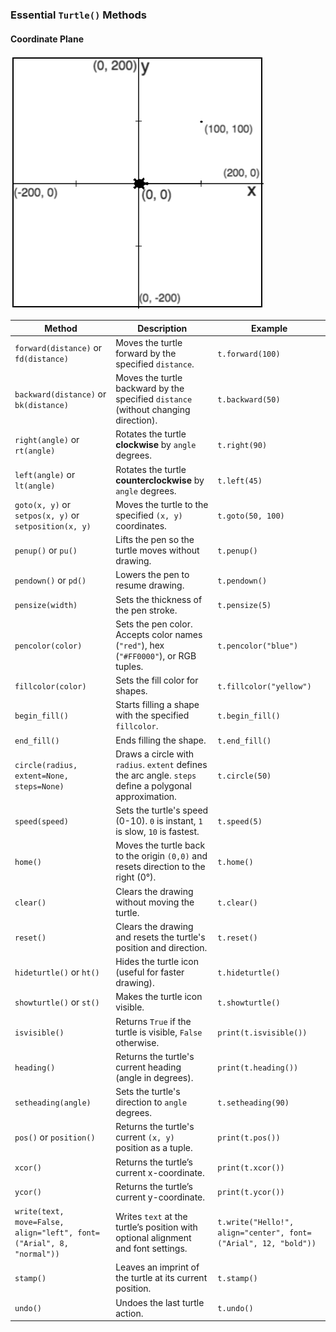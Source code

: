 ### **Essential `Turtle()` Methods**

#### Coordinate Plane
![Coordinate Plane](coordinateplane.png)


| Method | Description | Example |
|---------|------------|---------|
| `forward(distance)` or `fd(distance)` | Moves the turtle forward by the specified `distance`. | `t.forward(100)` |
| `backward(distance)` or `bk(distance)` | Moves the turtle backward by the specified `distance` (without changing direction). | `t.backward(50)` |
| `right(angle)` or `rt(angle)` | Rotates the turtle **clockwise** by `angle` degrees. | `t.right(90)` |
| `left(angle)` or `lt(angle)` | Rotates the turtle **counterclockwise** by `angle` degrees. | `t.left(45)` |
| `goto(x, y)` or `setpos(x, y)` or `setposition(x, y)` | Moves the turtle to the specified `(x, y)` coordinates. | `t.goto(50, 100)` |
| `penup()` or `pu()` | Lifts the pen so the turtle moves without drawing. | `t.penup()` |
| `pendown()` or `pd()` | Lowers the pen to resume drawing. | `t.pendown()` |
| `pensize(width)` | Sets the thickness of the pen stroke. | `t.pensize(5)` |
| `pencolor(color)` | Sets the pen color. Accepts color names (`"red"`), hex (`"#FF0000"`), or RGB tuples. | `t.pencolor("blue")` |
| `fillcolor(color)` | Sets the fill color for shapes. | `t.fillcolor("yellow")` |
| `begin_fill()` | Starts filling a shape with the specified `fillcolor`. | `t.begin_fill()` |
| `end_fill()` | Ends filling the shape. | `t.end_fill()` |
| `circle(radius, extent=None, steps=None)` | Draws a circle with `radius`. `extent` defines the arc angle. `steps` define a polygonal approximation. | `t.circle(50)` |
| `speed(speed)` | Sets the turtle's speed (0-10). `0` is instant, `1` is slow, `10` is fastest. | `t.speed(5)` |
| `home()` | Moves the turtle back to the origin `(0,0)` and resets direction to the right (0°). | `t.home()` |
| `clear()` | Clears the drawing without moving the turtle. | `t.clear()` |
| `reset()` | Clears the drawing and resets the turtle's position and direction. | `t.reset()` |
| `hideturtle()` or `ht()` | Hides the turtle icon (useful for faster drawing). | `t.hideturtle()` |
| `showturtle()` or `st()` | Makes the turtle icon visible. | `t.showturtle()` |
| `isvisible()` | Returns `True` if the turtle is visible, `False` otherwise. | `print(t.isvisible())` |
| `heading()` | Returns the turtle's current heading (angle in degrees). | `print(t.heading())` |
| `setheading(angle)` | Sets the turtle's direction to `angle` degrees. | `t.setheading(90)` |
| `pos()` or `position()` | Returns the turtle's current `(x, y)` position as a tuple. | `print(t.pos())` |
| `xcor()` | Returns the turtle’s current x-coordinate. | `print(t.xcor())` |
| `ycor()` | Returns the turtle’s current y-coordinate. | `print(t.ycor())` |
| `write(text, move=False, align="left", font=("Arial", 8, "normal"))` | Writes `text` at the turtle’s position with optional alignment and font settings. | `t.write("Hello!", align="center", font=("Arial", 12, "bold"))` |
| `stamp()` | Leaves an imprint of the turtle at its current position. | `t.stamp()` |
| `undo()` | Undoes the last turtle action. | `t.undo()` |

